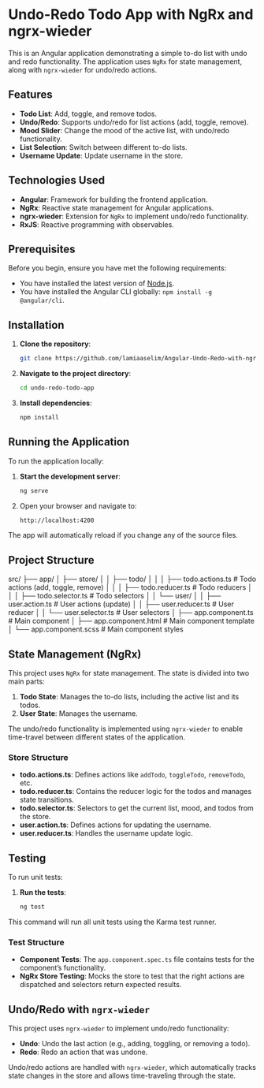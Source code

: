 # Undo-Redo Todo App with NgRx and ngrx-wieder

This is an Angular application demonstrating a simple to-do list with undo and redo functionality. The application uses `NgRx` for state management, along with `ngrx-wieder` for undo/redo actions.

## Features

- **Todo List**: Add, toggle, and remove todos.
- **Undo/Redo**: Supports undo/redo for list actions (add, toggle, remove).
- **Mood Slider**: Change the mood of the active list, with undo/redo functionality.
- **List Selection**: Switch between different to-do lists.
- **Username Update**: Update username in the store.

## Technologies Used

- **Angular**: Framework for building the frontend application.
- **NgRx**: Reactive state management for Angular applications.
- **ngrx-wieder**: Extension for `NgRx` to implement undo/redo functionality.
- **RxJS**: Reactive programming with observables.

## Prerequisites

Before you begin, ensure you have met the following requirements:

- You have installed the latest version of [Node.js](https://nodejs.org/).
- You have installed the Angular CLI globally: `npm install -g @angular/cli`.

## Installation

1. **Clone the repository**:

    ```bash
    git clone https://github.com/lamiaaselim/Angular-Undo-Redo-with-ngrx-wieder
    ```

2. **Navigate to the project directory**:

    ```bash
    cd undo-redo-todo-app
    ```

3. **Install dependencies**:

    ```bash
    npm install
    ```

## Running the Application

To run the application locally:

1. **Start the development server**:

    ```bash
    ng serve
    ```

2. Open your browser and navigate to:

    ```bash
    http://localhost:4200
    ```

The app will automatically reload if you change any of the source files.

## Project Structure
src/
├── app/
│   ├── store/
│   │   ├── todo/
│   │   │   ├── todo.actions.ts   # Todo actions (add, toggle, remove)
│   │   │   ├── todo.reducer.ts   # Todo reducers
│   │   │   ├── todo.selector.ts  # Todo selectors
│   │   └── user/
│   │       ├── user.action.ts    # User actions (update)
│   │       ├── user.reducer.ts   # User reducer
│   │       └── user.selector.ts  # User selectors
│   ├── app.component.ts          # Main component
│   ├── app.component.html        # Main component template
│   └── app.component.scss        # Main component styles


## State Management (NgRx)

This project uses `NgRx` for state management. The state is divided into two main parts:

1. **Todo State**: Manages the to-do lists, including the active list and its todos.
2. **User State**: Manages the username.

The undo/redo functionality is implemented using `ngrx-wieder` to enable time-travel between different states of the application.

### Store Structure

- **todo.actions.ts**: Defines actions like `addTodo`, `toggleTodo`, `removeTodo`, etc.
- **todo.reducer.ts**: Contains the reducer logic for the todos and manages state transitions.
- **todo.selector.ts**: Selectors to get the current list, mood, and todos from the store.
- **user.action.ts**: Defines actions for updating the username.
- **user.reducer.ts**: Handles the username update logic.

## Testing

To run unit tests:

1. **Run the tests**:

    ```bash
    ng test
    ```

This command will run all unit tests using the Karma test runner.

### Test Structure

- **Component Tests**: The `app.component.spec.ts` file contains tests for the component’s functionality.
- **NgRx Store Testing**: Mocks the store to test that the right actions are dispatched and selectors return expected results.

## Undo/Redo with `ngrx-wieder`

This project uses `ngrx-wieder` to implement undo/redo functionality:

- **Undo**: Undo the last action (e.g., adding, toggling, or removing a todo).
- **Redo**: Redo an action that was undone.
  
Undo/redo actions are handled with `ngrx-wieder`, which automatically tracks state changes in the store and allows time-traveling through the state.



